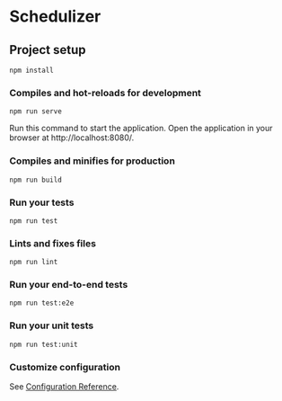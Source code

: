 # Schedulizer

## Project setup
```
npm install
```

### Compiles and hot-reloads for development
```
npm run serve
```
Run this command to start the application.  Open the application in your browser
at http://localhost:8080/.


### Compiles and minifies for production
```
npm run build
```

### Run your tests
```
npm run test
```

### Lints and fixes files
```
npm run lint
```

### Run your end-to-end tests
```
npm run test:e2e
```

### Run your unit tests
```
npm run test:unit
```

### Customize configuration
See [Configuration Reference](https://cli.vuejs.org/config/).

